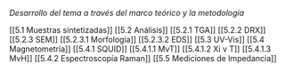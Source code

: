 *Desarrollo del tema a través del marco teórico y la metodología*

[[5.1 Muestras sintetizadas]]
[[5.2 Análisis]]
    [[5.2.1 TGA]]
    [[5.2.2 DRX]]
    [[5.2.3 SEM]]
    [[5.2.3.1 Morfología]]
        [[5.2.3.2 EDS]]
[[5.3 UV-Vis]]
[[5.4 Magnetometría]]
    [[5.4.1 SQUID]]
        [[5.4.1.1 MvT]]
        [[5.4.1.2 Xi v T]]
	    [[5.4.1.3 MvH]]
    [[5.4.2 Espectroscopía Raman]]
[[5.5 Mediciones de Impedancia]]